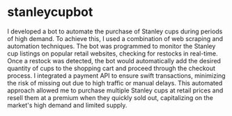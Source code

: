 # stanleycupbot
I developed a bot to automate the purchase of Stanley cups during periods of high demand. To achieve this, I used a combination of web scraping and automation techniques. The bot was programmed to monitor the Stanley cup listings on popular retail websites, checking for restocks in real-time. Once a restock was detected, the bot would automatically add the desired quantity of cups to the shopping cart and proceed through the checkout process. I integrated a payment API to ensure swift transactions, minimizing the risk of missing out due to high traffic or manual delays. This automated approach allowed me to purchase multiple Stanley cups at retail prices and resell them at a premium when they quickly sold out, capitalizing on the market's high demand and limited supply.





